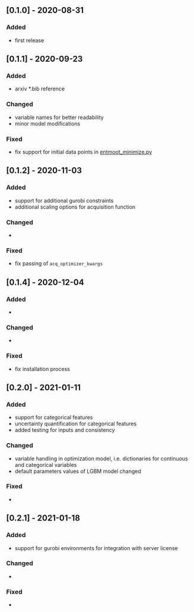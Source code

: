 ## [0.1.0] - 2020-08-31
 
### Added
   
- first release
 
## [0.1.1] - 2020-09-23
 
### Added
- arxiv *.bib reference

### Changed
- variable names for better readability
- minor model modifications

### Fixed
- fix support for initial data points in [entmoot_minimize.py](https://github.com/cog-imperial/entmoot/blob/master/entmoot/optimizer/entmoot_minimize.py)

## [0.1.2] - 2020-11-03
 
### Added
- support for additional gurobi constraints
- additional scaling options for acquisition function

### Changed
- 

### Fixed
- fix passing of `acq_optimizer_kwargs`

## [0.1.4] - 2020-12-04 
 
### Added
- 

### Changed
- 

### Fixed
- fix installation process

## [0.2.0] - 2021-01-11
 
### Added
- support for categorical features
- uncertainty quantification for categorical features
- added testing for inputs and consistency

### Changed
- variable handling in optimization model, i.e. dictionaries for continuous and categorical variables
- default parameters values of LGBM model changed

### Fixed
- 

## [0.2.1] - 2021-01-18
 
### Added
- support for gurobi environments for integration with server license

### Changed
-

### Fixed
- 